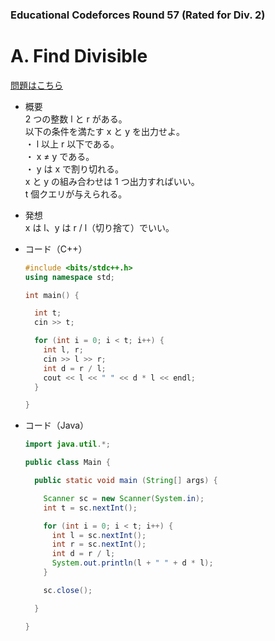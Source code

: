 ### Educational Codeforces Round 57 (Rated for Div. 2)

# A. Find Divisible

  [問題はこちら](https://codeforces.com/problemset/problem/1096/A)
  
- 概要<br>
  2 つの整数 l と r がある。<br>
  以下の条件を満たす x と y を出力せよ。<br>
  ・ l 以上 r 以下である。<br>
  ・ x ≠ y である。<br>
  ・ y は x で割り切れる。<br>
  x と y の組み合わせは 1 つ出力すればいい。<br>
  t 個クエリが与えられる。<br>
  
  
- 発想<br>
  x は l、y は r / l（切り捨て）でいい。<br>
  
  
- コード（C++）

  ```cpp
  #include <bits/stdc++.h>
  using namespace std;

  int main() {

    int t;
    cin >> t;

    for (int i = 0; i < t; i++) {
      int l, r;
      cin >> l >> r;
      int d = r / l;
      cout << l << " " << d * l << endl;
    }

  }
  ```
  
- コード（Java）

  ```java
  import java.util.*;

  public class Main {

    public static void main (String[] args) {

      Scanner sc = new Scanner(System.in);
      int t = sc.nextInt();

      for (int i = 0; i < t; i++) {
        int l = sc.nextInt();
        int r = sc.nextInt();
        int d = r / l;
        System.out.println(l + " " + d * l);
      }

      sc.close();

    }

  }
  ```
    